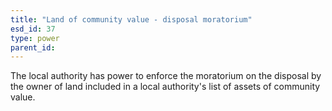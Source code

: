 ```yaml
---
title: "Land of community value - disposal moratorium"
esd_id: 37
type: power
parent_id:  
---
```


The local authority has power to enforce the moratorium on the disposal by the owner of land included in a local authority's list of assets of community value.

